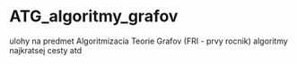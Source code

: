# ATG_algoritmy_grafov

ulohy na predmet Algoritmizacia Teorie Grafov (FRI - prvy rocnik) 
algoritmy najkratsej cesty atd
